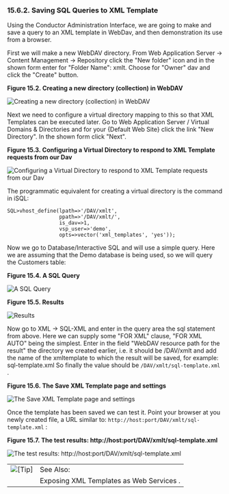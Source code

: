 <div>

<div>

<div>

<div>

### 15.6.2. Saving SQL Queries to XML Template

</div>

</div>

</div>

Using the Conductor Administration Interface, we are going to make and
save a query to an XML template in WebDav, and then demonstration its
use from a browser.

First we will make a new WebDAV directory. From Web Application Server
-\> Content Management -\> Repository click the "New folder" icon and in
the shown form enter for "Folder Name": xmlt. Choose for "Owner" dav and
click the "Create" button.

<div>

<div>

**Figure 15.2. Creating a new directory (collection) in WebDAV**

<div>

<div>

![Creating a new directory (collection) in
WebDAV](images/xmltemplate001.png)

</div>

</div>

</div>

  

</div>

Next we need to configure a virtual directory mapping to this so that
XML Templates can be executed later. Go to Web Application Server /
Virtual Domains & Directories and for your {Default Web Site} click the
link "New Directory". In the shown form click "Next".

<div>

<div>

**Figure 15.3. Configuring a Virtual Directory to respond to XML
Template requests from our Dav**

<div>

<div>

![Configuring a Virtual Directory to respond to XML Template requests
from our Dav](images/xmltemplate004.png)

</div>

</div>

</div>

  

</div>

The programmatic equivalent for creating a virtual directory is the
command in iSQL:

``` programlisting
SQL>vhost_define(lpath=>'/DAV/xmlt',
                 ppath=>'/DAV/xmlt/',
                 is_dav=>1,
                 vsp_user=>'demo',
                 opts=>vector('xml_templates', 'yes'));
```

Now we go to Database/Interactive SQL and will use a simple query. Here
we are assuming that the Demo database is being used, so we will query
the Customers table:

<div>

<div>

**Figure 15.4. A SQL Query**

<div>

<div>

![A SQL Query](images/xmltemplate002.png)

</div>

</div>

</div>

  

</div>

<div>

<div>

**Figure 15.5. Results**

<div>

<div>

![Results](images/xmltemplate002a.png)

</div>

</div>

</div>

  

</div>

Now go to XML -\> SQL-XML and enter in the query area the sql statement
from above. Here we can supply some "FOR XML" clause, "FOR XML AUTO"
being the simplest. Enter in the field "WebDAV resource path for the
result" the directory we created earlier, i.e. it should be /DAV/xmlt
and add the name of the xmltemplate to which the result will be saved,
for example: sql-template.xml So finally the value should be
`/DAV/xmlt/sql-template.xml` .

<div>

<div>

**Figure 15.6. The Save XML Template page and settings**

<div>

<div>

![The Save XML Template page and settings](images/xmltemplate005.png)

</div>

</div>

</div>

  

</div>

Once the template has been saved we can test it. Point your browser at
you newly created file, a URL similar to:
`http://host:port/DAV/xmlt/sql-template.xml` :

<div>

<div>

**Figure 15.7. The test results:
http://host:port/DAV/xmlt/sql-template.xml**

<div>

<div>

![The test results:
http://host:port/DAV/xmlt/sql-template.xml](images/xmltemplate006.png)

</div>

</div>

</div>

  

</div>

<div>

|                            |                                          |
|:--------------------------:|:-----------------------------------------|
| ![\[Tip\]](images/tip.png) | See Also:                                |
|                            | Exposing XML Templates as Web Services . |

</div>

</div>

